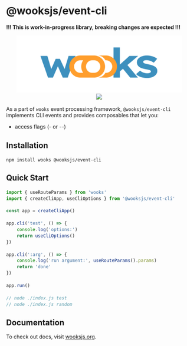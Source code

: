 # @wooksjs/event-cli

**!!! This is work-in-progress library, breaking changes are expected !!!**

<p align="center">
<img src="../../wooks-logo.png" width="450px"><br>
<a  href="https://github.com/wooksjs/wooksjs/blob/main/LICENSE">
    <img src="https://img.shields.io/badge/License-MIT-green?style=for-the-badge" />
</a>
</p>

As a part of `wooks` event processing framework, `@wooksjs/event-cli` implements CLI events and provides composables that let you:

-   access flags (- or --)

## Installation

`npm install wooks @wooksjs/event-cli`

## Quick Start

```js
import { useRouteParams } from 'wooks'
import { createCliApp, useCliOptions } from '@wooksjs/event-cli'

const app = createCliApp()

app.cli('test', () => {
    console.log('options:')
    return useCliOptions()
})

app.cli(':arg', () => {
    console.log('run argument:', useRouteParams().params)
    return 'done'
})

app.run()

// node ./index.js test
// node ./index.js random
```

## Documentation

To check out docs, visit [wooksjs.org](https://wooksjs.org/guide/cli/).
